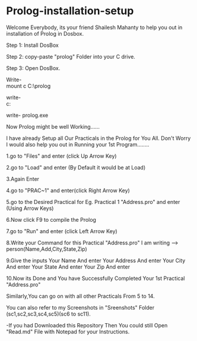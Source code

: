 # Prolog-installation-setup

 
Welcome Everybody,
 its your friend Shailesh Mahanty to help you out in installation of Prolog in Dosbox.

Step 1: Install DosBox
	
Step 2: copy-paste "prolog" Folder into your C drive.
	
Step 3: Open DosBox.

Write-  
	mount c C:\prolog

write-  
	c:

write-
	prolog.exe

Now Prolog might be well Working......

I have already Setup all Our Practicals in the Prolog for You All.
Don't Worry I would also help you out in Running your 1st Program........

1.go to "Files" and enter (click Up Arrow Key)

2.go to "Load" and enter (By Default it would be at Load)

3.Again Enter

4.go to "PRAC~1" and enter(click Right Arrow Key)

5.go to the Desired Practical for Eg. Practical 1 "Address.pro" and enter	(Using Arrow Keys)

6.Now click F9 to compile the Prolog

7.go to "Run" and enter (click Left Arrow Key)

8.Write your Command
	for this Practical "Address.pro" I am writing
			-->	person(Name,Add,City,State,Zip)

9.Give the inputs
		Your Name	And enter
		Your Address	And enter
		Your City		And enter
		Your State	And enter
		Your Zip		And enter

10.Now its Done and You have Successfully Completed Your 1st Practical 
	"Address.pro"

Similarly,You can go on with all other Practicals From 5 to 14.


You can also refer to my Screenshots in "Sreenshots" Folder (sc1,sc2,sc3,sc4,sc5)(sc6 to sc11).

-If you had Downloaded this Repository Then You could still Open "Read.md" File with Notepad for your Instructions.



